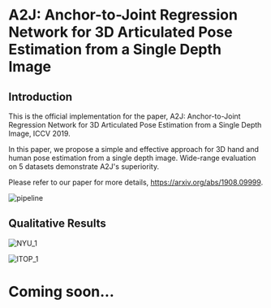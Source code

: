 # A2J: Anchor-to-Joint Regression Network for 3D Articulated Pose Estimation from a Single Depth Image
## Introduction
This is the official implementation for the paper, A2J: Anchor-to-Joint Regression Network for 3D Articulated Pose Estimation from a Single Depth Image, ICCV 2019. 

In this paper, we propose a simple and effective approach for 3D hand and human pose estimation from a single depth image. Wide-range evaluation on 5 datasets demonstrate A2J's superiority.

Please refer to our paper for more details, https://arxiv.org/abs/1908.09999.

![pipeline](https://github.com/zhangboshen/A2J/blob/master/fig/A2Jpipeline.png)

## Qualitative Results
![NYU_1](https://github.com/zhangboshen/A2J/blob/master/fig/NYU_1.png)

![ITOP_1](https://github.com/zhangboshen/A2J/blob/master/fig/ITOP_1.png)


# Coming soon...
